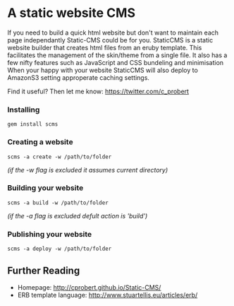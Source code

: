 A static website CMS
====================

If you need to build a quick html website but don't want to maintain each page independantly Static-CMS could be for you.
StaticCMS is a static website builder that creates html files from an eruby template.  This facilitates the management of the skin/theme from a single file.
It also has a few nifty features such as JavaScript and CSS bundeling and minimisation
When your happy with your website StaticCMS will also deploy to AmazonS3 setting approperate caching settings.

Find it useful? Then let me know: https://twitter.com/c_probert

### Installing 

    gem install scms

### Creating a website 

    scms -a create -w /path/to/folder

_(if the -w flag is excluded it assumes current directory)_

### Building your website 

    scms -a build -w /path/to/folder
    
_(if the -a flag is excluded defult action is 'build')_

### Publishing your website 

    scms -a deploy -w /path/to/folder


Further Reading
---------------

 * Homepage: http://cprobert.github.io/Static-CMS/
 * ERB template language: http://www.stuartellis.eu/articles/erb/
